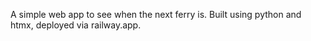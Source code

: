 A simple web app to see when the next ferry is. Built using python and htmx, deployed via railway.app.
